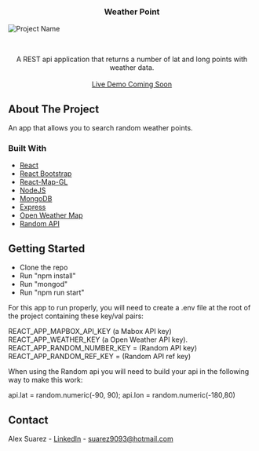  <h3 align="center">Weather Point</h3>
 
![Project Name](gif/weatherpoint.gif)

<!-- PROJECT LOGO -->
<br />
<p align="center">
  
  </a>
  <p align="center">
    A REST api application that returns a number of lat and long points with weather data.
    <br />
    <br />
    <a href="https://dry-cliffs-65340.herokuapp.com/"> Live Demo Coming Soon</a>
  </p>
</p>

<!-- ABOUT THE PROJECT -->

## About The Project

An app that allows you to search random weather points.

### Built With

- [React](https://reactjs.org/)
- [React Bootstrap](https://react-bootstrap.github.io/)
- [React-Map-GL](https://uber.github.io/react-map-gl/)
- [NodeJS](https://nodejs.org/en/)
- [MongoDB](https://www.mongodb.com/)
- [Express](https://expressjs.com/)
- [Open Weather Map](https://openweathermap.org/api)
- [Random API](https://randomapi.com/)

## Getting Started

- Clone the repo
- Run "npm install"
- Run "mongod"
- Run "npm run start"

For this app to run properly, you will need to create a .env file at the root of the project containing these key/val pairs:

REACT_APP_MAPBOX_API_KEY (a Mabox API key)
REACT_APP_WEATHER_KEY (a Open Weather API key).
REACT_APP_RANDOM_NUMBER_KEY = (Random API key)
REACT_APP_RANDOM_REF_KEY = (Random API ref key)

When using the Random api you will need to build your api in the following way to make this work:

api.lat = random.numeric(-90, 90);
api.lon = random.numeric(-180,80)

<!-- CONTACT -->

## Contact

Alex Suarez - [LinkedIn](https://www.linkedin.com/in/alexsuarez9093/) - suarez9093@hotmail.com
